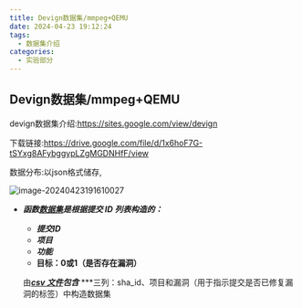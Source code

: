```yaml
---
title: Devign数据集/mmpeg+QEMU
date: 2024-04-23 19:12:24
tags:
  - 数据集介绍
categories:
  - 实验部分
---
```


 

## Devign数据集/mmpeg+QEMU

devign数据集介绍:https://sites.google.com/view/devign

下载链接:https://drive.google.com/file/d/1x6hoF7G-tSYxg8AFybggypLZgMGDNHfF/view

数据分布:以json格式储存,

![image-20240423191610027](https://s2.loli.net/2024/04/23/ewzp6X8hLM3fAGq.png)

- ***函数***[***数据集***](https://drive.google.com/open?id=1x6hoF7G-tSYxg8AFybggypLZgMGDNHfF)***是根据提交 ID 列表构造的：***

  - ***提交ID***
  - ***项目***
  - ***功能***
  - **目标：0或1（是否存在漏洞）**

  由[***csv 文件***](https://drive.google.com/open?id=1RqtDcOKKnIWxYAmkOTULYeJhuw_KTNys)***包含***  ***三列：sha_id、项目和漏洞（用于指示提交是否已修复漏洞的标签）中构造数据集
